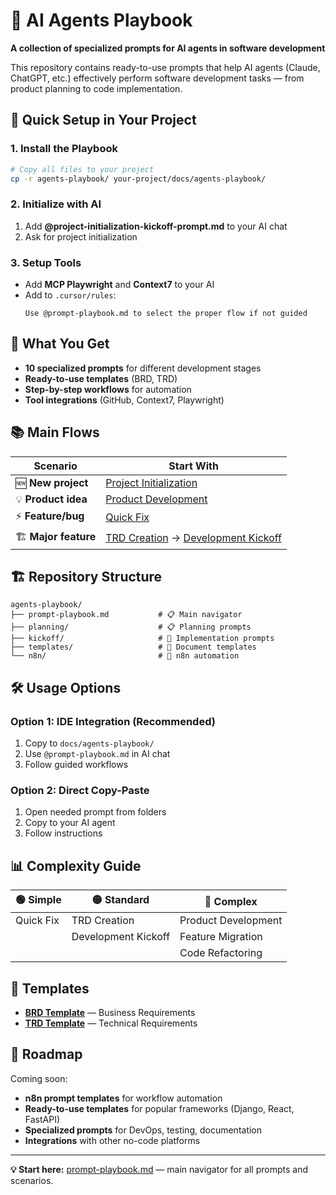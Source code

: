 # 🤖 AI Agents Playbook

**A collection of specialized prompts for AI agents in software development**

This repository contains ready-to-use prompts that help AI agents (Claude, ChatGPT, etc.) effectively perform software development tasks — from product planning to code implementation.

## 🚀 Quick Setup in Your Project

### 1. Install the Playbook
```bash
# Copy all files to your project
cp -r agents-playbook/ your-project/docs/agents-playbook/
```

### 2. Initialize with AI
1. Add **@project-initialization-kickoff-prompt.md** to your AI chat
2. Ask for project initialization

### 3. Setup Tools
- Add **MCP Playwright** and **Context7** to your AI
- Add to `.cursor/rules`: 
  ```
  Use @prompt-playbook.md to select the proper flow if not guided
  ```

## 🎯 What You Get

- **10 specialized prompts** for different development stages
- **Ready-to-use templates** (BRD, TRD)
- **Step-by-step workflows** for automation
- **Tool integrations** (GitHub, Context7, Playwright)

## 📚 Main Flows

| Scenario | Start With |
|----------|------------|
| 🆕 **New project** | [Project Initialization](kickoff/project-initialization-kickoff-prompt.md) |
| 💡 **Product idea** | [Product Development](planning/product-development-prompt.md) |
| ⚡ **Feature/bug** | [Quick Fix](kickoff/quick-fix-kickoff-prompt.md) |
| 🏗️ **Major feature** | [TRD Creation](planning/trd-creation-prompt.md) → [Development Kickoff](kickoff/development-kickoff-prompt.md) |

## 🏗️ Repository Structure

```
agents-playbook/
├── prompt-playbook.md           # 📋 Main navigator
├── planning/                    # 📋 Planning prompts
├── kickoff/                     # 🚀 Implementation prompts
├── templates/                   # 📝 Document templates
└── n8n/                         # 🔄 n8n automation
```

## 🛠️ Usage Options

### Option 1: IDE Integration (Recommended)
1. Copy to `docs/agents-playbook/`
2. Use `@prompt-playbook.md` in AI chat
3. Follow guided workflows

### Option 2: Direct Copy-Paste
1. Open needed prompt from folders
2. Copy to your AI agent
3. Follow instructions

## 📊 Complexity Guide

| 🟢 Simple | 🟡 Standard | 🔴 Complex |
|-----------|-------------|------------|
| Quick Fix | TRD Creation | Product Development |
| | Development Kickoff | Feature Migration |
| | | Code Refactoring |

## 📝 Templates

- **[BRD Template](templates/brd-template.md)** — Business Requirements
- **[TRD Template](templates/trd-template.md)** — Technical Requirements

## 🚧 Roadmap

Coming soon:
- **n8n prompt templates** for workflow automation
- **Ready-to-use templates** for popular frameworks (Django, React, FastAPI)
- **Specialized prompts** for DevOps, testing, documentation
- **Integrations** with other no-code platforms

---

**💡 Start here:** [prompt-playbook.md](prompt-playbook.md) — main navigator for all prompts and scenarios. 